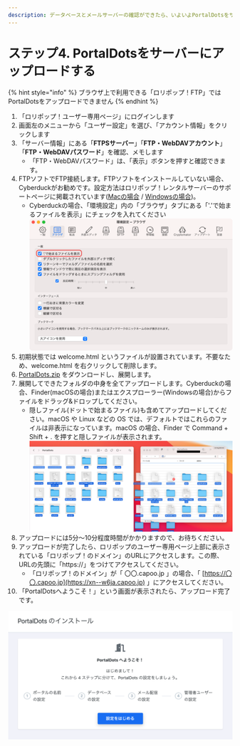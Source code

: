 ```yaml
---
description: データベースとメールサーバーの確認ができたら、いよいよPortalDotsをサーバーへアップロードします。
---
```


# ステップ4. PortalDotsをサーバーにアップロードする

{% hint style="info" %}
ブラウザ上で利用できる「ロリポップ！FTP」では PortalDotsをアップロードできません
{% endhint %}

1. 「ロリポップ！ユーザー専用ページ」にログインします
2. 画面左のメニューから「ユーザー設定」を選び、「アカウント情報」をクリックします
3. 「サーバー情報」にある「**FTPSサーバー**」「**FTP・WebDAVアカウント**」「**FTP・WebDAVパスワード**」を確認、メモします
   * 「FTP・WebDAVパスワード」は、「表示」ボタンを押すと確認できます。
4. FTPソフトでFTP接続します。FTPソフトをインストールしていない場合、Cyberduckがお勧めです。設定方法はロリポップ！レンタルサーバーのサポートページに掲載されています([Macの場合](https://lolipop.jp/manual/hp/m-cyberduck/) / [Windowsの場合](https://lolipop.jp/manual/hp/w-cyberduck/))。
   * Cyberduckの場合、「環境設定」内の「ブラウザ」タブにある「'.'で始まるファイルを表示」にチェックを入れてください\
     ![](<../../../.gitbook/assets/image (2) (1).png>)
5. 初期状態では welcome.html というファイルが設置されています。不要なため、welcome.html を右クリックして削除します。
6. [PortalDots.zip](https://github.com/portal-dots/PortalDots/releases/latest/download/PortalDots.zip) をダウンロードし、展開します。
7. 展開してできたフォルダの中身を全てアップロードします。Cyberduckの場合、Finder(macOSの場合)またはエクスプローラー(Windowsの場合)からファイルをドラッグ&ドロップしてください。
   * 隠しファイル(ドットで始まるファイル)も含めてアップロードしてください。macOS や Linux などの OS では、デフォルトではこれらのファイルは非表示になっています。macOS の場合、Finder で Command + Shift + . を押すと隠しファイルが表示されます。\
     ![](<../../../.gitbook/assets/image (3) (1) (1).png>)
8. アップロードには5分〜10分程度時間がかかりますので、お待ちください。
9. アップロードが完了したら、ロリポップのユーザー専用ページ上部に表示されている「ロリポップ！のドメイン」のURLにアクセスします。この際、URLの先頭に「https://」をつけてアクセスしてください。
   * 「ロリポップ！のドメイン」が「 〇〇.capoo.jp 」の場合、「 [https://〇〇.capoo.jp](https://xn--w6ja.capoo.jp) 」にアクセスしてください。
10. 「PortalDotsへようこそ！」という画面が表示されたら、アップロード完了です。

![](<../../../.gitbook/assets/image (4) (1) (1).png>)
